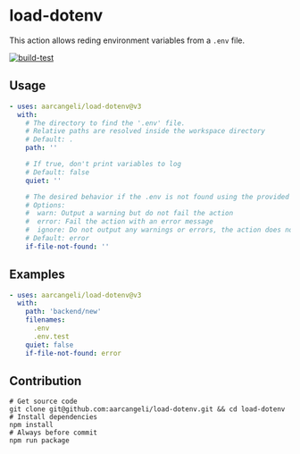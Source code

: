 # load-dotenv

This action allows reding environment variables from a `.env` file.

[![build-test](https://github.com/aarcangeli/load-dotenv/actions/workflows/test.yml/badge.svg?branch=main&event=push)](https://github.com/aarcangeli/load-dotenv/actions/workflows/test.yml?query=branch%3Amain)

## Usage

<!-- start usage -->
```yaml
- uses: aarcangeli/load-dotenv@v3
  with:
    # The directory to find the '.env' file.
    # Relative paths are resolved inside the workspace directory
    # Default: .
    path: ''

    # If true, don't print variables to log
    # Default: false
    quiet: ''

    # The desired behavior if the .env is not found using the provided path. Available
    # Options:
    #  warn: Output a warning but do not fail the action
    #  error: Fail the action with an error message
    #  ignore: Do not output any warnings or errors, the action does not fail
    # Default: error
    if-file-not-found: ''
```
<!-- end usage -->

## Examples

```yaml
- uses: aarcangeli/load-dotenv@v3
  with:
    path: 'backend/new'
    filenames:
      .env
      .env.test
    quiet: false
    if-file-not-found: error
```

## Contribution

```shell
# Get source code
git clone git@github.com:aarcangeli/load-dotenv.git && cd load-dotenv
# Install dependencies
npm install
# Always before commit
npm run package
```
